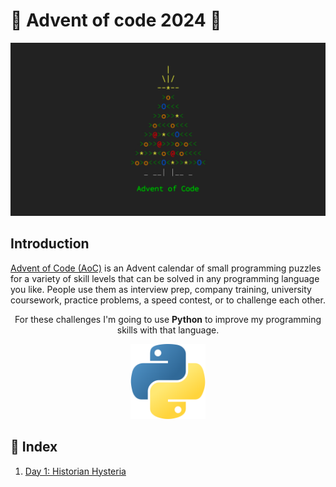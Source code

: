 # 🎄 Advent of code 2024 🎄

![main_image](images/AoC_2024_Tree.png)

## Introduction

[Advent of Code (AoC)](https://adventofcode.com/2024/about) is an Advent calendar of small programming puzzles for a variety of skill levels that can be solved in any programming language you like. People use them as interview prep, company training, university coursework, practice problems, a speed contest, or to challenge each other.

<p align="center">
    For these challenges I'm going to use <strong>Python</strong> to improve my programming skills with that language.
</p>

<p align="center">
    <img src="images/AoC_2024_Python.png" alt="AoC 2024 Python" width="120">
</p>

## 📖 Index

1. [Day 1: Historian Hysteria](challenges/day01/README.md)
